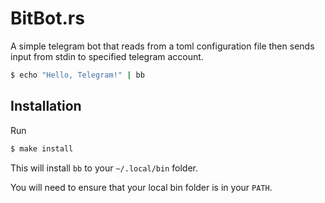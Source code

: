 BitBot.rs
=========

A simple telegram bot that reads from a toml configuration file then sends input from stdin
to specified telegram account.

```sh
$ echo "Hello, Telegram!" | bb
```

Installation
------------
Run
```sh
$ make install
```

This will install `bb` to your `~/.local/bin` folder.

You will need to ensure that your local bin folder is in your `PATH`.
